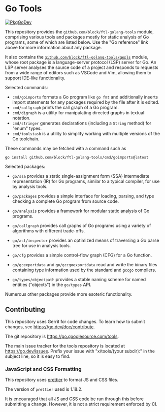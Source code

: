 # Go Tools

[![PkgGoDev](https://pkg.go.dev/badge/github.com/block/ftl-golang-tools)](https://pkg.go.dev/github.com/block/ftl-golang-tools)

This repository provides the `github.com/block/ftl-golang-tools` module, comprising
various tools and packages mostly for static analysis of Go programs,
some of which are listed below.
Use the "Go reference" link above for more information about any package.

It also contains the
[`github.com/block/ftl-golang-tools/gopls`](https://pkg.go.dev/github.com/block/ftl-golang-tools/gopls)
module, whose root package is a language-server protocol (LSP) server for Go.
An LSP server analyses the source code of a project and
responds to requests from a wide range of editors such as VSCode and
Vim, allowing them to support IDE-like functionality.

<!-- List only packages of general interest below. -->

Selected commands:

- `cmd/goimports` formats a Go program like `go fmt` and additionally
  inserts import statements for any packages required by the file
  after it is edited.
- `cmd/callgraph` prints the call graph of a Go program.
- `cmd/digraph` is a utility for manipulating directed graphs in textual notation.
- `cmd/stringer` generates declarations (including a `String` method) for "enum" types.
- `cmd/toolstash` is a utility to simplify working with multiple versions of the Go toolchain.

These commands may be fetched with a command such as
```
go install github.com/block/ftl-golang-tools/cmd/goimports@latest
```

Selected packages:

- `go/ssa` provides a static single-assignment form (SSA) intermediate
  representation (IR) for Go programs, similar to a typical compiler,
  for use by analysis tools.

- `go/packages` provides a simple interface for loading, parsing, and
  type checking a complete Go program from source code.

- `go/analysis` provides a framework for modular static analysis of Go
  programs.

- `go/callgraph` provides call graphs of Go programs using a variety
  of algorithms with different trade-offs.

- `go/ast/inspector` provides an optimized means of traversing a Go
  parse tree for use in analysis tools.

- `go/cfg` provides a simple control-flow graph (CFG) for a Go function.

- `go/gcexportdata` and `go/gccgoexportdata` read and write the binary
  files containing type information used by the standard and `gccgo` compilers.

- `go/types/objectpath` provides a stable naming scheme for named
  entities ("objects") in the `go/types` API.

Numerous other packages provide more esoteric functionality.

<!-- Some that didn't make the cut:

github.com/block/ftl-golang-tools/benchmark/parse
github.com/block/ftl-golang-tools/go/ast/astutil
github.com/block/ftl-golang-tools/go/types/typeutil
github.com/block/ftl-golang-tools/playground
github.com/block/ftl-golang-tools/present
github.com/block/ftl-golang-tools/refactor/importgraph
github.com/block/ftl-golang-tools/refactor/rename
github.com/block/ftl-golang-tools/refactor/satisfy
github.com/block/ftl-golang-tools/txtar

-->

## Contributing

This repository uses Gerrit for code changes.
To learn how to submit changes, see https://go.dev/doc/contribute.

The git repository is https://go.googlesource.com/tools.

The main issue tracker for the tools repository is located at
https://go.dev/issues. Prefix your issue with "x/tools/(your
subdir):" in the subject line, so it is easy to find.

### JavaScript and CSS Formatting

This repository uses [prettier](https://prettier.io/) to format JS and CSS files.

The version of `prettier` used is 1.18.2.

It is encouraged that all JS and CSS code be run through this before submitting
a change. However, it is not a strict requirement enforced by CI.
